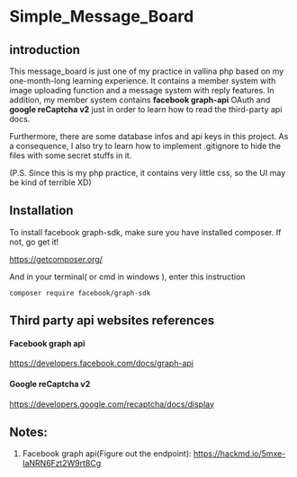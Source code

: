 # Simple_Message_Board

## introduction

This message_board is just one of my practice in vallina php based on my one-month-long learning experience. It contains a member system with image uploading function and a message system with reply features. In addition, my member system contains **facebook graph-api** OAuth and **google reCaptcha v2** just in order to learn how to read the third-party api docs.


Furthermore, there are some database infos and api keys in this project. As a consequence, I also try to learn how to implement .gitignore to hide the files with some secret stuffs in it.


(P.S. Since this is my php practice, it contains very little css, so the UI may be kind of terrible XD)

## Installation

To install facebook graph-sdk, make sure you have installed composer. If not, go get it!

https://getcomposer.org/


And in your terminal( or cmd in windows ), enter this instruction

    composer require facebook/graph-sdk

## Third party api websites references

#### Facebook graph api
https://developers.facebook.com/docs/graph-api

#### Google reCaptcha v2
https://developers.google.com/recaptcha/docs/display

## Notes:
1. Facebook graph api(Figure out the endpoint): https://hackmd.io/5mxe-laNRN6Fzt2W9rt8Cg